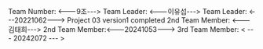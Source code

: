 Team Number: <---9조--->
Team Leader: <---이유섭--->
Team Leader: <---20221062--->
Project 03 version1 completed
2nd Team Member: <---김태희--->
2nd Team Member:<---20241053--->
3rd Team Member: < --- 20242072 --- >